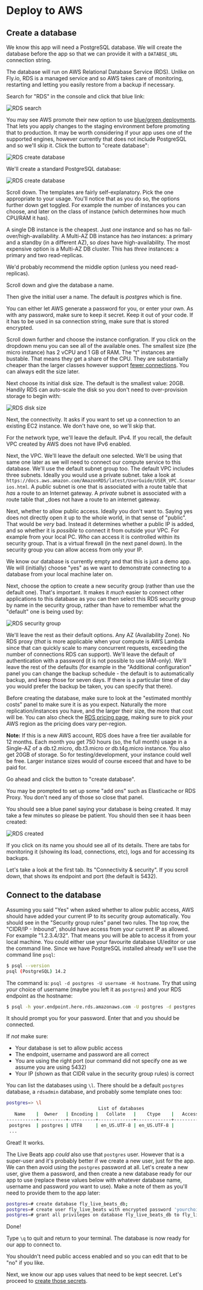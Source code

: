 # Deploy to AWS

## Create a database

We know this app will need a PostgreSQL database. We will create the database before the app so that we can provide it with a `DATABSE_URL` connection string.

The database will run on AWS Relational Database Service (RDS). Unlike on Fly.io, RDS is a managed service and so AWS takes care of monitoring, restarting and letting you easily restore from a backup if necessary.

Search for "RDS" in the console and click that blue link:

![RDS search](img/aws_rds_search.jpeg)

You may see AWS promote their new option to use [blue/green deployments](https://docs.aws.amazon.com/AmazonRDS/latest/UserGuide/blue-green-deployments.html). That lets you apply changes to the staging environment before promoting that to production. It may be worth considering if your app uses one of the supported engines, however currently that does not include PostgreSQL and so we'll skip it. Click the button to "create database":

![RDS create database](img/aws_rds_create_database.jpeg)

We'll create a standard PostgreSQL database:

![RDS create database](img/aws_rds_choose_postgresql.jpeg)

Scroll down. The templates are fairly self-explanatory. Pick the one appropriate to your usage. You'll notice that as you do so, the options further down get toggled. For example the number of instances you can choose, and later on the class of instance (which determines how much CPU/RAM it has).

A single DB instance is the cheapest. Just _one_ instance and so has no fail-over/high-availability. A Multi-AZ DB instance has _two_ instances: a primary and a standby (in a different AZ), so _does_ have high-availability. The most expensive option is a Multi-AZ DB cluster. This has _three_ instances: a primary and two read-replicas.

We'd probably recommend the middle option (unless you need read-replicas).

Scroll down and give the database a name.

Then give the initial user a name. The default is _postgres_ which is fine.

You can either let AWS generate a password for you, or enter your own. As with any password, make sure to keep it secret. Keep it out of your code. If it has to be used in sa connection string, make sure that is stored encrypted.

Scroll down further and choose the instance configration. If you click on the dropdown menu you can see all of the available ones. The smallest size (the micro instance) has 2 vCPU and 1 GB of RAM. The "t" instances are bustable. That means they get a share of the CPU. They are substantially cheaper than the larger classes however support [fewer connections](https://docs.aws.amazon.com/AmazonRDS/latest/UserGuide/CHAP_Limits.html). You can always edit the size later.

Next choose its initial disk size. The default is the smallest value: 20GB. Handily RDS can auto-scale the disk so you don't need to over-provision storage to begin with:

![RDS disk size](img/aws_rds_disk_size.jpeg)

Next, the connectivity. It asks if you want to set up a connection to an existing EC2 instance. We don't have one, so we'll skip that.

For the network type, we'll leave the default. IPv4. If you recall, the default VPC created by AWS does not have IPv6 enabled.

Next, the VPC. We'll leave the default one selected. We'll be using that same one later as we will need to connect our compute service to this database. We'll use the default subnet group too. The default VPC includes three subnets. Ideally you would use a private subnet. take a look at `https://docs.aws.amazon.com/AmazonRDS/latest/UserGuide/USER_VPC.Scenarios.html`. A _public_ subnet is one that is associated with a route table that _has_ a route to an Internet gateway. A _private_ subnet is associated with a route table that \_does not have a route to an internet gateway.

Next, whether to allow public access. Ideally you don't want to. Saying yes does not directly open it up to the whole world, in that sense of "public". That would be _very_ bad. Instead it determines whether a public IP is added, and so whether it is _possible_ to connect it from outside your VPC. For example from your local PC. _Who_ can access it is controlled within its security group. That is a virtual firewall (in the next panel down). In the security group you can allow access from only your IP.

We know our database is currently empty and that this is just a demo app. We will (initially) choose "yes" as we want to demonstrate connecting to a database from your local machine later on.

Next, choose the option to create a new security group (rather than use the default one). That's important. It makes it _much_ easier to connect other applications to this database as you can then select this RDS security group by name in the security group, rather than have to remember what the "default" one is being used by:

![RDS security group](img/aws_rds_security_group.jpeg)

We'll leave the rest as their default options. Any AZ (Availability Zone). No RDS proxy (_that_ is more applicable when your compute is AWS Lambda since that can quickly scale to many concurrent requests, exceeding the number of connections RDS can support). We'll leave the default of authentication with a password (it is not possible to use IAM-only). We'll leave the rest of the defaults (for example in the "Additional configuration" panel you can change the backup schedule - the default is to automatically backup, and keep those for seven days. If there is a particular time of day you would prefer the backup be taken, you can specify that there).

Before creating the database, make sure to look at the "estimated monthly costs" panel to make sure it is as you expect. Naturally the more replication/instances you have, and the larger their size, the more that cost will be. You can also check the [RDS pricing page](https://aws.amazon.com/rds/postgresql/pricing/?pg=pr&loc=3), making sure to pick _your_ AWS region as the pricing does vary per-region.

**Note:** If this is a new AWS account, RDS does have a free tier available for 12 months. Each month you get 750 hours (so, the full month) usage in a Single-AZ of a db.t2.micro, db.t3.micro or db.t4g.micro instance. You also get 20GB of storage. So for testing/development, your instance could well be free. Larger instance sizes would of course exceed that and have to be paid for.

Go ahead and click the button to "create database".

You may be prompted to set up some "add ons" such as Elasticache or RDS Proxy. You don't need any of those so close that panel.

You should see a blue panel saying your database is being created. It may take a few minutes so please be patient. You should then see it haas been created:

![RDS created](img/aws_rds_created.jpeg)

If you click on its name you should see all of its details. There are tabs for monitoring it (showing its load, connections, etc), logs and for accessing its backups.

Let's take a look at the first tab. Its "Connectivity & security". If you scroll down, that shows its endpoint and port (the default is 5432).

## Connect to the database

Assuming you said "Yes" when asked whether to allow public access, AWS should have added your current IP to its security group automatically. You should see in the "Security group rules" panel two rules. The top row, the "CIDR/IP - Inbound", should have access from your current IP as allowed. For example "1.2.3.4/32". That means you will be able to access it from your local machine. You could either use your favourite database UI/editor or use the command line. Since we have PostgreSQL installed already we'll use the command line `psql`:

```sh
$ psql --version
psql (PostgreSQL) 14.2
```

The command is: `psql -d postgres -U username -H hostname`. Try that using _your_ choice of username (maybe you left it as `postgres`) and your RDS endpoint as the hostname:

```sh
$ psql -h your.endpoint.here.rds.amazonaws.com -U postgres -d postgres
```

It should prompt you for your password. Enter that and you should be connected.

If _not_ make sure:

- Your database is set to allow public access
- The endpoint, username and password are all correct
- You are using the right port (our command did not specify one as we assume you are using 5432)
- Your IP (shown as that CIDR value in the security group rules) is correct

You can list the databases using `\l`. There should be a default `postgres` database, a `rdsadmin` database, and probably some template ones too:

```sh
postgres=> \l
                                  List of databases
   Name    |  Owner   | Encoding |   Collate   |    Ctype    |   Access privileges
-----------+----------+----------+-------------+-------------+-----------------------
 postgres  | postgres | UTF8     | en_US.UTF-8 | en_US.UTF-8 |
 ...
```

Great! It works.

The Live Beats app _could_ also use that `postgres` user. However that is a super-user and it's probably better if we create a new user, just for the app. We can then avoid using the `postgres` password at all. Let's create a new user, give them a password, and then create a new database ready for our app to use (replace these values below with whatever database name, username and password _you_ want to use). Make a note of them as you'll need to provide them to the app later:

```sh
postgres=# create database fly_live_beats_db;
postgres=# create user fly_live_beats with encrypted password 'yourchoiceofpassword';
postgres=# grant all privileges on database fly_live_beats_db to fly_live_beats;
```

Done!

Type `\q` to quit and return to your terminal. The database is now ready for our app to connect to.

You shouldn't need public access enabled and so you can edit that to be "no" if you like.

Next, we know our app uses values that need to be kept seecret. Let's proceed to [create those secrets](/docs/5-aws-create-secrets.md).
